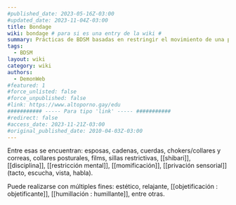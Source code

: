 ```yaml
---
#published_date: 2023-05-16Z-03:00
#updated_date: 2023-11-04Z-03:00
title: Bondage
wiki: bondage # para si es una entry de la wiki #
summary: Prácticas de BDSM basadas en restringir el movimiento de una persona.
tags:
  - BDSM
layout: wiki
category: wiki
authors:
  - DemonWeb
#featured: 1
#force_unlisted: false
#force_unpublished: false
#link: https://www.altoporno.gay/edu
########### ----- Para tipo 'link' ----- ###########
#redirect: false
#access_date: 2023-11-21Z-03:00
#original_published_date: 2010-04-03Z-03:00
---
```


Entre esas se encuentran: esposas, cadenas, cuerdas, chokers/collares y correas, collares posturales, films, sillas restrictivas, [[shibari]], [[disciplina]], [[restricción mental]], [[momificación]], [[privación sensorial]] (tacto, escucha, vista, habla).

Puede realizarse con múltiples fines: estético, relajante, [[objetificación : objetificante]], [[humillación : humillante]], entre otras.
